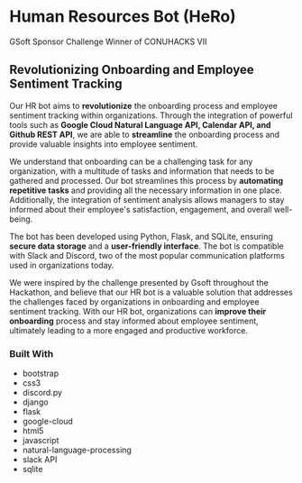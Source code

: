 # Human Resources Bot (HeRo)

GSoft Sponsor Challenge Winner of CONUHACKS VII

## Revolutionizing Onboarding and Employee Sentiment Tracking

Our HR bot aims to **revolutionize** the onboarding process and employee sentiment tracking within organizations. Through the integration of powerful tools such as __Google Cloud Natural Language API, Calendar API, and Github REST API__, we are able to **streamline** the onboarding process and provide valuable insights into employee sentiment.

We understand that onboarding can be a challenging task for any organization, with a multitude of tasks and information that needs to be gathered and processed. Our bot streamlines this process by **automating repetitive tasks** and providing all the necessary information in one place. Additionally, the integration of sentiment analysis allows managers to stay informed about their employee's satisfaction, engagement, and overall well-being.

The bot has been developed using Python, Flask, and SQLite, ensuring **secure data storage** and a **user-friendly interface**. The bot is compatible with Slack and Discord, two of the most popular communication platforms used in organizations today.

We were inspired by the challenge presented by Gsoft throughout the Hackathon, and believe that our HR bot is a valuable solution that addresses the challenges faced by organizations in onboarding and employee sentiment tracking. With our HR bot, organizations can **improve their onboarding** process and stay informed about employee sentiment, ultimately leading to a more engaged and productive workforce.

### Built With
- bootstrap
- css3
- discord.py
- django
- flask
- google-cloud
- html5
- javascript
- natural-language-processing
- slack API
- sqlite

